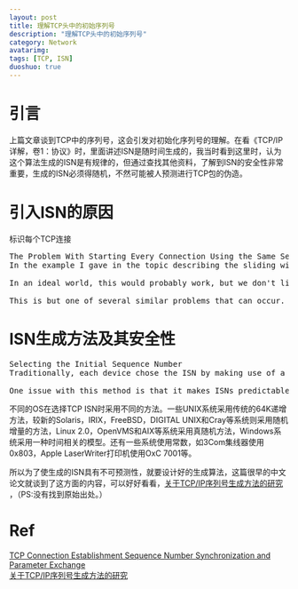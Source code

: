 ```yaml
---
layout: post
title: 理解TCP头中的初始序列号
description: "理解TCP头中的初始序列号"
category: Network
avatarimg:
tags: [TCP, ISN]
duoshuo: true
---
```


# 引言
上篇文章谈到TCP中的序列号，这会引发对初始化序列号的理解。在看《TCP/IP详解，卷1：协议》时，里面讲述ISN是随时间生成的，我当时看到这里时，认为这个算法生成的ISN是有规律的，但通过查找其他资料，了解到ISN的安全性非常重要，生成的ISN必须得随机，不然可能被人预测进行TCP包的伪造。

# 引入ISN的原因
标识每个TCP连接
<pre>
The Problem With Starting Every Connection Using the Same Sequence Number
In the example I gave in the topic describing the sliding windows system, I assumed for “simplicity” (ha ha, was that simple?) that each device would start a connection by giving the first byte of data sent sequence number 1. A valid question is, why wouldn't we always just start off each TCP connection by sending the first byte of data with a sequence number of 1? The sequence numbers are arbitrary, after all, and this is the simplest method.

In an ideal world, this would probably work, but we don't live in an ideal world. J The problem with starting off each connection with a sequence number of 1 is that it introduces the possibility of segments from different connections getting mixed up. Suppose we established a TCP connection and sent a segment containing bytes 1 through 30. However, there was a problem with the internetwork that caused this segment to be delayed, and eventually, the TCP connection itself to be terminated. We then started up a new connection and again used a starting sequence number of 1. As soon as this new connection was started, however, the old segment with bytes labeled 1 to 30 showed up. The other device would erroneously think those bytes were part of the new connection.

This is but one of several similar problems that can occur. To avoid them, each TCP device, at the time a connection is initiated, chooses a 32-bit initial sequence number (ISN) for the connection. Each device has its own ISN, and they will normally not be the same.
</pre>

# ISN生成方法及其安全性
<pre>
Selecting the Initial Sequence Number
Traditionally, each device chose the ISN by making use of a timed counter, like a clock of sorts, that was incremented every 4 microseconds. This counter was initialized when TCP started up and then its value increased by 1 every 4 microseconds until it reached the largest 32-bit value possible (4,294,967,295) at which point it “wrapped around” to 0 and resumed incrementing. Any time a new connection is set up, the ISN was taken from the current value of this timer. Since it takes over 4 hours to count from 0 to 4,294,967,295 at 4 microseconds per increment, this virtually assured that each connection will not conflict with any previous ones.

One issue with this method is that it makes ISNs predictable. A malicious person could write code to analyze ISNs and then predict the ISN of a subsequent TCP connection based on the ISNs used in earlier ones. This represents a security risk, which has been exploited in the past (such as in the case of the famous Mitnick attack). To defeat this, implementations now use a random number in their ISN selection process.
</pre>

> 
不同的OS在选择TCP ISN时采用不同的方法。一些UNIX系统采用传统的64K递增方法，较新的Solaris，IRIX，FreeBSD，DIGITAL UNIX和Cray等系统则采用随机增量的方法，Linux 2.0，OpenVMS和AIX等系统采用真随机方法，Windows系统采用一种时间相关的模型。还有一些系统使用常数，如3Com集线器使用0x803，Apple LaserWriter打印机使用OxC 7001等。

所以为了使生成的ISN具有不可预测性，就要设计好的生成算法，这篇很早的中文论文就谈到了这方面的内容，可以好好看看，[关于TCP/IP序列号生成方法的研究](http://lin-style.iteye.com/blog/156950) ，（PS:没有找到原始出处。）

# Ref
[TCP Connection Establishment Sequence Number Synchronization and Parameter Exchange ](http://www.tcpipguide.com/free/t_TCPConnectionEstablishmentSequenceNumberSynchroniz.htm)  
[关于TCP/IP序列号生成方法的研究](http://lin-style.iteye.com/blog/156950)  

